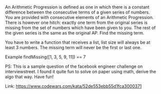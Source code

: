 An Arithmetic Progression is defined as one in which there is a constant difference between the consecutive terms of a given series of numbers.
You are provided with consecutive elements of an Arithmetic Progression. There is however one hitch:
exactly one term from the original series is missing from the set of numbers which have been given to you. The rest of the given series is the
same as the original AP. Find the missing term.

You have to write a function that receives a list, list size will always be at least 3 numbers. The missing term will never be the first or last one.

Example
findMissing([1, 3, 5, 9, 11]) == 7

PS: This is a sample question of the facebook engineer challenge on interviewstreet.
I found it quite fun to solve on paper using math, derive the algo that way. Have fun!

Link: https://www.codewars.com/kata/52de553ebb55d1fca3000371
